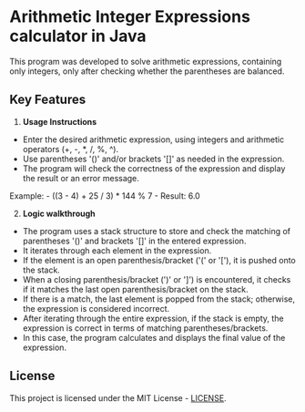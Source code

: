 # Arithmetic Integer Expressions calculator in Java

This program was developed to solve arithmetic expressions, containing only integers, only after checking whether the parentheses are balanced.

## Key Features

1. **Usage Instructions**

  - Enter the desired arithmetic expression, using integers and arithmetic operators (+, -, *, /, %, ^).
  - Use parentheses '()' and/or brackets '[]' as needed in the expression.
  - The program will check the correctness of the expression and display the result or an error message.

   Example:
    - ((3 - 4) + 25 / 3) * 144 % 7
    - Result: 6.0

2. **Logic walkthrough**<br>

  - The program uses a stack structure to store and check the matching of parentheses '()' and brackets '[]' in the entered expression.
  - It iterates through each element in the expression.
  - If the element is an open parenthesis/bracket ('(' or '['), it is pushed onto the stack.
  - When a closing parenthesis/bracket (')' or ']') is encountered, it checks if it matches the last open parenthesis/bracket on the stack.
  - If there is a match, the last element is popped from the stack; otherwise, the expression is considered incorrect.
  - After iterating through the entire expression, if the stack is empty, the expression is correct in terms of matching parentheses/brackets.
  - In this case, the program calculates and displays the final value of the expression.

## License

This project is licensed under the MIT License - [LICENSE](https://github.com/Guilherme-Lotaif/JavaExpressionCalculator/blob/main/LICENSE).

